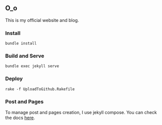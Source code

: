 ## O_o

This is my official website and blog.

### Install 

```shell script
bundle install
```

### Build and Serve 

```shell script
bundle exec jekyll serve
```

### Deploy

```shell script
rake -f UploadToGithub.Rakefile
```

### Post and Pages

To manage post and pages creation, I use jekyll compose. You can check the docs [here](https://github.com/jekyll/jekyll-compose).
